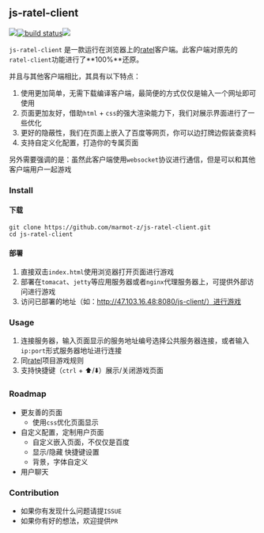 ## js-ratel-client

[![](https://img.shields.io/badge/license-Apache-blue)]()[![build status](https://img.shields.io/badge/build-passing-brightgreen)]()[![](https://img.shields.io/badge/javascript-%3E%3D%20ES6-brightgreen)]()

`js-ratel-client` 是一款运行在浏览器上的[ratel](https://github.com/ainilili/ratel)客户端。此客户端对原先的`ratel-client`功能进行了**100%**还原。

并且与其他客户端相比，其具有以下特点：

1. 使用更加简单，无需下载编译客户端，最简便的方式仅仅是输入一个网址即可使用
2. 页面更加友好，借助`html` + `css`的强大渲染能力下，我们对展示界面进行了一些优化
3. 更好的隐蔽性，我们在页面上嵌入了百度等网页，你可以边打牌边假装查资料
4. 支持自定义化配置，打造你的专属页面

另外需要强调的是：虽然此客户端使用`websocket`协议进行通信，但是可以和其他客户端用户一起游戏

### Install

#### 下载

```shell
git clone https://github.com/marmot-z/js-ratel-client.git
cd js-ratel-client
```

#### 部署

1. 直接双击`index.html`使用浏览器打开页面进行游戏
2. 部署在`tomacat`、`jetty`等应用服务器或者`nginx`代理服务器上，可提供外部访问进行游戏
3. 访问已部署的地址（如：http://47.103.16.48:8080/js-client/）进行游戏

### Usage

1. 连接服务器，输入页面显示的服务地址编号选择公共服务器连接，或者输入`ip:port`形式服务器地址进行连接
2. 同[ratel](https://github.com/ainilili/ratel)项目游戏规则
3. 支持快捷键（`ctrl` + ⬆️/⬇️）展示/关闭游戏页面

### Roadmap

- 更友善的页面
  - 使用`css`优化页面显示
- 自定义配置，定制用户页面
  - 自定义嵌入页面，不仅仅是百度
  - 显示/隐藏 快捷键设置
  - 背景，字体自定义
- 用户聊天

### Contribution

- 如果你有发现什么问题请提`ISSUE`
- 如果你有好的想法，欢迎提供`PR`
